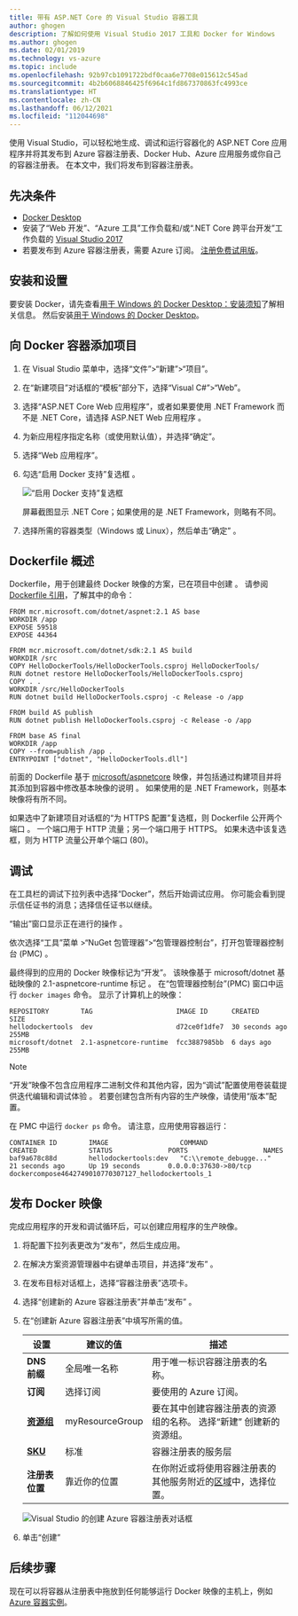 ```yaml
---
title: 带有 ASP.NET Core 的 Visual Studio 容器工具
author: ghogen
description: 了解如何使用 Visual Studio 2017 工具和 Docker for Windows
ms.author: ghogen
ms.date: 02/01/2019
ms.technology: vs-azure
ms.topic: include
ms.openlocfilehash: 92b97cb1091722bdf0caa6e7708e015612c545ad
ms.sourcegitcommit: 4b2b6068846425f6964c1fd867370863fc4993ce
ms.translationtype: HT
ms.contentlocale: zh-CN
ms.lasthandoff: 06/12/2021
ms.locfileid: "112044698"
---
```

使用 Visual Studio，可以轻松地生成、调试和运行容器化的 ASP.NET Core 应用程序并将其发布到 Azure 容器注册表、Docker Hub、Azure 应用服务或你自己的容器注册表。 在本文中，我们将发布到容器注册表。

## <a name="prerequisites"></a>先决条件

* [Docker Desktop](https://hub.docker.com/editions/community/docker-ce-desktop-windows)
* 安装了“Web 开发”、“Azure 工具”工作负载和/或“.NET Core 跨平台开发”工作负载的 [Visual Studio 2017](https://visualstudio.microsoft.com/vs/older-downloads/?utm_medium=microsoft&utm_source=docs.microsoft.com&utm_campaign=vs+2017+download)  
* 若要发布到 Azure 容器注册表，需要 Azure 订阅。 [注册免费试用版](https://azure.microsoft.com/free/dotnet/)。

## <a name="installation-and-setup"></a>安装和设置

要安装 Docker，请先查看[用于 Windows 的 Docker Desktop：安装须知](https://docs.docker.com/docker-for-windows/install/#what-to-know-before-you-install)了解相关信息。 然后安装[用于 Windows 的 Docker Desktop](https://hub.docker.com/editions/community/docker-ce-desktop-windows)。

## <a name="add-a-project-to-a-docker-container"></a>向 Docker 容器添加项目

1. 在 Visual Studio 菜单中，选择“文件”>“新建”>“项目”。 
1. 在“新建项目”对话框的“模板”部分下，选择“Visual C#”>“Web”。   
1. 选择“ASP.NET Core Web 应用程序”，或者如果要使用 .NET Framework 而不是 .NET Core，请选择 ASP.NET Web 应用程序   。
1. 为新应用程序指定名称（或使用默认值），并选择“确定”。 
1. 选择“Web 应用程序”。
1. 勾选“启用 Docker 支持”复选框  。

   ![“启用 Docker 支持”复选框](../../media/container-tools/enable-docker-support.PNG)

   屏幕截图显示 .NET Core；如果使用的是 .NET Framework，则略有不同。

1. 选择所需的容器类型（Windows 或 Linux），然后单击“确定”  。

## <a name="dockerfile-overview"></a>Dockerfile 概述

Dockerfile，用于创建最终 Docker 映像的方案，已在项目中创建  。 请参阅 [Dockerfile 引用](https://docs.docker.com/engine/reference/builder/)，了解其中的命令：

```
FROM mcr.microsoft.com/dotnet/aspnet:2.1 AS base
WORKDIR /app
EXPOSE 59518
EXPOSE 44364

FROM mcr.microsoft.com/dotnet/sdk:2.1 AS build
WORKDIR /src
COPY HelloDockerTools/HelloDockerTools.csproj HelloDockerTools/
RUN dotnet restore HelloDockerTools/HelloDockerTools.csproj
COPY . .
WORKDIR /src/HelloDockerTools
RUN dotnet build HelloDockerTools.csproj -c Release -o /app

FROM build AS publish
RUN dotnet publish HelloDockerTools.csproj -c Release -o /app

FROM base AS final
WORKDIR /app
COPY --from=publish /app .
ENTRYPOINT ["dotnet", "HelloDockerTools.dll"]
```

前面的 Dockerfile 基于 [microsoft/aspnetcore](https://hub.docker.com/r/microsoft/aspnetcore/) 映像，并包括通过构建项目并将其添加到容器中修改基本映像的说明  。 如果使用的是 .NET Framework，则基本映像将有所不同。

如果选中了新建项目对话框的“为 HTTPS 配置”复选框，则 Dockerfile 公开两个端口   。 一个端口用于 HTTP 流量；另一个端口用于 HTTPS。 如果未选中该复选框，则为 HTTP 流量公开单个端口 (80)。

## <a name="debug"></a>调试

在工具栏的调试下拉列表中选择“Docker”，然后开始调试应用。 你可能会看到提示信任证书的消息；选择信任证书以继续。

“输出”窗口显示正在进行的操作  。

依次选择“工具”菜单 >“NuGet 包管理器”>“包管理器控制台”，打开包管理器控制台 (PMC)    。

最终得到的应用的 Docker 映像标记为“开发”。 该映像基于 microsoft/dotnet 基础映像的 2.1-aspnetcore-runtime 标记 。 在“包管理器控制台”(PMC) 窗口中运行 `docker images` 命令。 显示了计算机上的映像：

```console
REPOSITORY        TAG                     IMAGE ID      CREATED         SIZE
hellodockertools  dev                     d72ce0f1dfe7  30 seconds ago  255MB
microsoft/dotnet  2.1-aspnetcore-runtime  fcc3887985bb  6 days ago      255MB
```

> [!NOTE]
> “开发”映像不包含应用程序二进制文件和其他内容，因为“调试”配置使用卷装载提供迭代编辑和调试体验 。 若要创建包含所有内容的生产映像，请使用“版本”配置。

在 PMC 中运行 `docker ps` 命令。 请注意，应用使用容器运行：

```console
CONTAINER ID        IMAGE                  COMMAND                   CREATED             STATUS              PORTS                   NAMES
baf9a678c88d        hellodockertools:dev   "C:\\remote_debugge..."   21 seconds ago      Up 19 seconds       0.0.0.0:37630->80/tcp   dockercompose4642749010770307127_hellodockertools_1
```

## <a name="publish-docker-images"></a>发布 Docker 映像

完成应用程序的开发和调试循环后，可以创建应用程序的生产映像。

1. 将配置下拉列表更改为“发布”，然后生成应用。
1. 在解决方案资源管理器中右键单击项目，并选择“发布” 。
1. 在发布目标对话框上，选择“容器注册表”选项卡。
1. 选择“创建新的 Azure 容器注册表”并单击“发布” 。
1. 在“创建新 Azure 容器注册表”中填写所需的值。

    | 设置      | 建议的值  | 描述                                |
    | ------------ |  ------- | -------------------------------------------------- |
    | **DNS 前缀** | 全局唯一名称 | 用于唯一标识容器注册表的名称。 |
    | **订阅** | 选择订阅 | 要使用的 Azure 订阅。 |
    | **[资源组](/azure/azure-resource-manager/resource-group-overview)** | myResourceGroup |  要在其中创建容器注册表的资源组的名称。 选择“新建”  创建新的资源组。|
    | **[SKU](/azure/container-registry/container-registry-skus)** | 标准 | 容器注册表的服务层  |
    | **注册表位置** | 靠近你的位置 | 在你附近或将使用容器注册表的其他服务附近的[区域](https://azure.microsoft.com/regions/)中，选择位置。 |

    ![Visual Studio 的创建 Azure 容器注册表对话框][0]

1. 单击“创建” 

## <a name="next-steps"></a>后续步骤

现在可以将容器从注册表中拖放到任何能够运行 Docker 映像的主机上，例如[Azure 容器实例](/azure/container-instances/container-instances-tutorial-deploy-app)。

[0]:../../media/hosting-web-apps-in-docker/vs-acr-provisioning-dialog.png
